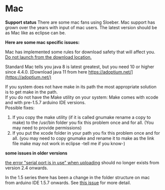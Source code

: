 Mac
==
**Support status**
There are some mac fans using Sloeber. Mac support has grown over the years with input of mac users. The latest version should be as Mac like as eclipse can be.  


**Here are some mac specific issues:**  

Mac has implemented some rules for download safety that will affect you. [Do not launch from the download location.](http://lapcatsoftware.com/articles/app-translocation.html)  

Standard Mac tells you java 8 is latest greatest, but you need 10 or higher since 4.4.0. [Download java 11 from here https://adoptium.net/](https://adoptium.net/)  

If you system does not have make in its path the most appropriate solution is to get make in the path.   
If you do not have the Make utility on your system: Make comes with xcode and with pre-1.5.7 arduino IDE versions.  
Possible fixes:  
1) If you copy the make utility (if it is called gnumake rename a copy to make) to the /usr/bin folder you fix this problem once and for all. (You may need to provide permissions)   
2) If you put the xcode folder in your path you fix this problem once and for all. (you may need to copy gnumake and rename it to make as the link file make may not work in eclipse -tell me if you know-)   



**some issues in older versions**  

[the error "serial port is in use" when uploading](http://eclipse.baeyens.it/rlogiacco/faq.shtml#/troubleshooting) should no longer exists from version 2.4 onwards.  

In the 1.5 series there has been a change in the folder structure on mac from arduino IDE 1.5.7 onwards. See [this issue](https://github.com/jantje/arduino-eclipse-plugin/pull/180) for more detail.  

